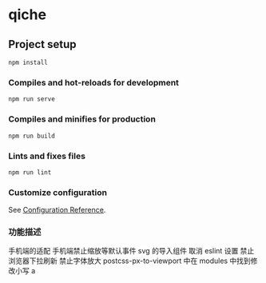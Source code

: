 # qiche

## Project setup

```
npm install
```

### Compiles and hot-reloads for development

```
npm run serve
```

### Compiles and minifies for production

```
npm run build
```

### Lints and fixes files

```
npm run lint
```

### Customize configuration

See [Configuration Reference](https://cli.vuejs.org/config/).

### 功能描述

手机端的适配 手机端禁止缩放等默认事件 svg 的导入组件 取消 eslint 设置 禁止浏览器下拉刷新 禁止字体放大 postcss-px-to-viewport 中在 modules 中找到修改小写 a
